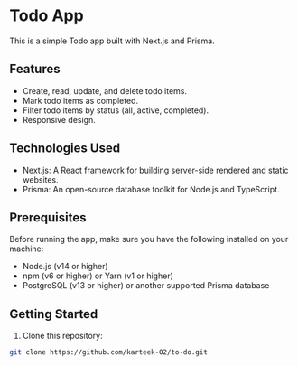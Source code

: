 # Todo App

This is a simple Todo app built with Next.js and Prisma.

## Features

- Create, read, update, and delete todo items.
- Mark todo items as completed.
- Filter todo items by status (all, active, completed).
- Responsive design.

## Technologies Used

- Next.js: A React framework for building server-side rendered and static websites.
- Prisma: An open-source database toolkit for Node.js and TypeScript.

## Prerequisites

Before running the app, make sure you have the following installed on your machine:

- Node.js (v14 or higher)
- npm (v6 or higher) or Yarn (v1 or higher)
- PostgreSQL (v13 or higher) or another supported Prisma database

## Getting Started

1. Clone this repository:

```bash
git clone https://github.com/karteek-02/to-do.git
